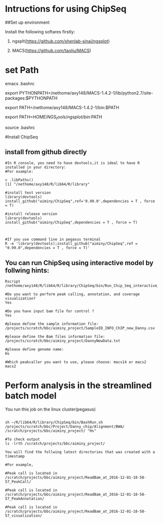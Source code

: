 # Intructions for using ChipSeq

##Set up environment

Install the following softares firstly:

1. ngsplt(https://github.com/shenlab-sinai/ngsplot)

2. MACS(https://github.com/taoliu/MACS)

# set Path

emacs .bashrc

export PYTHONPATH=/nethome/axy148/MACS-1.4.2-1/lib/python2.7/site-packages:$PYTHONPATH

export PATH=/nethome/axy148/MACS-1.4.2-1/bin:$PATH

export PATH=$HOME/NGS_tools/ngsplot/bin:$PATH

source .bashrc

#Install ChipSeq

## install from github directly
```{r or bash}
#In R console, you need to have devtools,it is ideal to have R installed in your directory:
#For example: 

> .libPaths()
[1] "/nethome/axy148/R/lib64/R/library"

#install test version
library(devtools)
install_github("aiminy/ChipSeq",ref='0.99.0',dependencies = T , force = T)

#install release version
library(devtools)
install_github("aiminy/ChipSeq",dependencies = T , force = T)



#If you use command line in pegasus terminal
R -e 'library(devtools);install_github("aiminy/ChipSeq",ref = "0.99.0",dependencies = T , force = T)'
```

## You can run ChipSeq using interactive model by follwing hints:

```{bash}
Rscript /nethome/axy148/R/lib64/R/library/ChipSeq/bin/Run_Chip_Seq_interactive_model.r

#Do you want to perform peak calling, annotation, and coverage visualization?
Yes

#Do you have input bam file for control ?
Yes

#please define the sample information file:
/projects/scratch/bbc/aiminy_project/SampleID_INFO_ChIP_new_Danny.csv

#please define the Bam files information file:
/projects/scratch/bbc/aiminy_project/DannyNewData.txt

#please define genome name:
Hs

#Which peakcaller you want to use, please choose: macs14 or macs2 
macs2

```
# Perform analysis in the streamlined batch model

You run this job on the linux cluster(pegasus)

```{bash eval=FALSE}

sh ~/R/lib64/R/library/ChipSeq/bin/BashRun.sh /projects/scratch/bbc/Project/Danny_chip/Alignment/BWA/ /scratch/projects/bbc/aiminy_project/ "Hs" 

#To check output 
ls -lrth /scratch/projects/bbc/aiminy_project/

You will find the follwing latest directories that was created with a timestamp

#For example,

#Peak call is located in  
/scratch/projects/bbc/aiminy_project/ReadBam_at_2016-12-01-18-58-57_PeakCall/
 
#Peak call is located in  
/scratch/projects/bbc/aiminy_project/ReadBam_at_2016-12-01-18-58-57_PeakAnnotation/

#Peak call is located in  
/scratch/projects/bbc/aiminy_project/ReadBam_at_2016-12-01-18-58-57_visualization/
```
